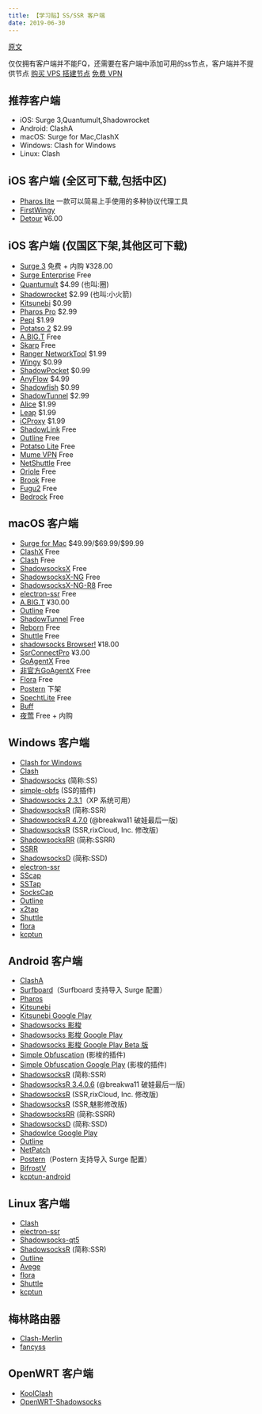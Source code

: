 ```yaml
---
title: 【学习贴】SS/SSR 客户端
date: 2019-06-30
---
```



[原文](https://congcong0806.github.io/2018/04/20/SS/)

仅仅拥有客户端并不能FQ，还需要在客户端中添加可用的ss节点，客户端并不提供节点
[购买 VPS 搭建节点]()
[免费 VPN]()

## 推荐客户端
* iOS: Surge 3,Quantumult,Shadowrocket
* Android: ClashA
* macOS: Surge for Mac,ClashX
* Windows: Clash for Windows
* Linux: Clash


## iOS 客户端 (全区可下载,包括中区)
* [Pharos lite](https://testflight.apple.com/join/DAs8hpAh) 一款可以简易上手使用的多种协议代理工具
* [FirstWingy](https://testflight.apple.com/join/c2J4uEty)
* [Detour](https://itunes.apple.com/cn/app/id1260141606) ¥6.00

## iOS 客户端 (仅国区下架,其他区可下载)
<ul>
  <li><a href="https://itunes.apple.com/us/app/surge-3/id1442620678">Surge 3</a> 免费 + 内购 ¥328.00</li>
  <li><a href="https://itunes.apple.com/us/app/surge-enterprise/id1433867616">Surge Enterprise</a> Free</li>
  <li><a href="https://itunes.apple.com/us/app/quantumult/id1252015438">Quantumult</a> $4.99 (也叫:圈)</li>
  <li><a href="https://itunes.apple.com/us/app/shadowrocket-for-shadowsocks/id932747118">Shadowrocket</a> $2.99 (也叫:小火箭)</li>
  <li><a href="https://itunes.apple.com/us/app/kitsunebi-proxy-utility/id1446584073">Kitsunebi</a> $0.99</li>
  <li><a href="https://itunes.apple.com/us/app/pharos-pro/id1456610173">Pharos Pro</a> $2.99</li>
  <li><a href="https://itunes.apple.com/us/app/pepi/id1283082051">Pepi</a> $1.99</li>
  <li><a href="https://itunes.apple.com/us/app/id1162704202">Potatso 2</a> $2.99</li>
  <li><a href="https://itunes.apple.com/us/app/surfing-advanced-proxy/id1051326718">A.BIG.T</a> Free</li>
  <li><a href="https://itunes.apple.com/us/app/skarp/id1300469689">‎Skarp</a> Free</li>
  <li><a href="https://itunes.apple.com/us/app/ranger-networktool/id1330474376">Ranger NetworkTool</a> $1.99</li>
  <li><a href="https://itunes.apple.com/us/app/wingy-http-s-socks5-proxy-utility/id1178584911">Wingy</a> $0.99</li>
  <li><a href="https://itunes.apple.com/us/app/shadowpocket/id1354988493">ShadowPocket</a> $0.99</li>
  <li><a href="https://itunes.apple.com/us/app/anyflow-a-super-cool-network-tool/id1176894911">AnyFlow</a> $4.99</li>
  <li><a href="https://itunes.apple.com/us/app/shadowfish/id1220680757">Shadowfish</a> $0.99</li>
  <li><a href="https://itunes.apple.com/us/app/shadowtunnel/id869194885">ShadowTunnel</a> $2.99</li>
  <li><a href="https://itunes.apple.com/us/app/alice-network-proxy-utility/id1135320992">Alice</a> $1.99</li>
  <li><a href="https://itunes.apple.com/us/app/id1253899156">Leap</a> $1.99</li>
  <li><a href="https://itunes.apple.com/us/app/icproxy/id1000467304">iCProxy</a> $1.99</li>
  <li><a href="https://itunes.apple.com/us/app/shadowlink-shadowsocks-tool/id1439686518">ShadowLink</a> Free</li>
  <li><a href="https://itunes.apple.com/us/app/outline-app/id1356177741">Outline</a> Free</li>
  <li><a href="https://itunes.apple.com/us/app/id1239860606">Potatso Lite</a> Free</li>
  <li><a href="https://itunes.apple.com/us/app/mume-vpn/id1144787928">Mume VPN</a> Free</li>
  <li><a href="https://itunes.apple.com/us/app/netshuttle-shadowsocksr-tool/id982708939">NetShuttle</a> Free</li>
  <li><a href="https://itunes.apple.com/us/app/id1245170216">Oriole</a> Free</li>
  <li><a href="https://itunes.apple.com/us/app/brook-brook-shadowsocks-vpn-proxy/id1216002642">Brook</a> Free</li>
  <li><a href="https://itunes.apple.com/us/app/fugu-2/id1215255916">Fugu2</a> Free</li>
  <li><a href="https://itunes.apple.com/us/app/bedrock/id1362340186">Bedrock</a> Free</li>
</ul>

## macOS 客户端
<ul>
  <li><a href="http://nssurge.com">Surge for Mac</a> $49.99/$69.99/$99.99</li>
  <li><a href="https://github.com/yichengchen/clashX/releases">ClashX</a> Free</li>
  <li><a href="https://github.com/Dreamacro/clash/releases">Clash</a> Free</li>
  <li><a href="https://github.com/shadowsocks/shadowsocks-iOS/releases">ShadowsocksX</a> Free</li>
  <li><a href="https://github.com/shadowsocks/ShadowsocksX-NG/releases">ShadowsocksX-NG</a> Free</li>
  <li><a href="https://github.com/qinyuhang/ShadowsocksX-NG-R/releases">ShadowsocksX-NG-R8</a> Free</li>
  <li><a href="https://github.com/qingshuisiyuan/electron-ssr-backup/releases">electron-ssr</a> Free</li>
  <li><a href="https://itunes.apple.com/cn/app/a-big-t/id1114040100">A.BIG.T</a> ¥30.00</li>
  <li><a href="https://raw.githubusercontent.com/Jigsaw-Code/outline-releases/master/manager/Outline-Manager.dmg">Outline</a> Free</li>
  <li><a href="https://itunes.apple.com/cn/app/shadowtunnel-shadowsocks-shadowsocksr-client/id1187938179">ShadowTunnel</a> Free</li>
  <li><a href="https://github.com/langyanduan/Reborn/releases">Reborn</a> Free</li>
  <li><a href="https://github.com/sipt/shuttle/releases">Shuttle</a> Free</li>
  <li><a href="https://itunes.apple.com/cn/app/shadowsocks-browser/id1207191724">shadowsocks Browser!</a> ¥18.00</li>
  <li><a href="https://itunes.apple.com/cn/app/ssrconnectpro/id1376924741">SsrConnectPro</a> ¥3.00</li>
  <li><a href="https://pan.lanzou.com/i0dskef">GoAgentX</a> Free</li>
  <li><a href="https://github.com/mithril-global/GoAgentX/releases">非官方GoAgentX</a> Free</li>
  <li><a href="https://github.com/huacnlee/flora-kit/releases">Flora</a> Free</li>
  <li><a href="https://itunes.apple.com/us/app/poster/id411445577">Postern</a> 下架</li>
  <li><a href="https://github.com/zhuhaow/SpechtLite/releases">SpechtLite</a> Free</li>
  <li><a href="https://www.plutox.top">Buff</a></li>
  <li><a href="https://itunes.apple.com/cn/app/id1249677933">夜莺</a> Free + 内购</li>
</ul>


## Windows 客户端
<ul>
  <li><a href="https://github.com/Fndroid/clash_for_windows_pkg/releases">Clash for Windows</a></li>
  <li><a href="https://github.com/Dreamacro/clash/releases">Clash</a></li>
  <li><a href="https://github.com/shadowsocks/shadowsocks-windows/releases">Shadowsocks</a> (简称:SS)</li>
  <li><a href="https://github.com/shadowsocks/simple-obfs/releases">simple-obfs</a> (SS的插件)</li>
  <li><a href="https://github.com/shadowsocks/shadowsocks-windows/releases/tag/2.3.1">Shadowsocks 2.3.1</a>（XP 系统可用）</li>
  <li><a href="https://github.com/shadowsocksr-backup/shadowsocksr-csharp/releases">ShadowsocksR</a> (简称:SSR)</li>
  <li><a href="https://github.com/congcong0806/congcong0806.github.io/raw/master/files/ShadowsocksR_4.7.0_Windows.7z">ShadowsocksR 4.7.0</a> (@breakwa11 破娃最后一版)</li>
  <li><a href="https://github.com/congcong0806/congcong0806.github.io/raw/master/files/ShadowsocksR_rixCloud_Windows.7z">ShadowsocksR</a> (SSR,rixCloud, Inc. 修改版)</li>
  <li><a href="https://github.com/shadowsocksrr/shadowsocksr-csharp/releases">ShadowsocksRR</a> (简称:SSRR)</li>
  <li><a href="https://github.com/SoDa-GitHub/SSRR-Windows/releases">SSRR</a></li>
  <li><a href="https://github.com/SoDa-GitHub/SSD-Windows/releases">ShadowsocksD</a> (简称:SSD)</li>
  <li><a href="https://github.com/qingshuisiyuan/electron-ssr-backup/releases">electron-ssr</a></li>
  <li><a href="https://sourceforge.net/projects/sscap">SScap</a></li>
  <li><a href="https://www.sockscap64.com/sstap">SSTap</a></li>
  <li><a href="https://www.sockscap64.com/sockscap-64-free-download">SocksCap</a></li>
  <li><a href="https://raw.githubusercontent.com/Jigsaw-Code/outline-releases/master/manager/Outline-Manager.exe">Outline</a></li>
  <li><a href="https://github.com/hacking001/x2tap/releases">x2tap</a></li>
  <li><a href="https://github.com/sipt/shuttle/releases">Shuttle</a></li>
  <li><a href="https://github.com/huacnlee/flora-kit/releases">flora</a></li>
  <li><a href="https://github.com/shadowsocks/kcptun/releases">kcptun</a></li>
</ul>

## Android 客户端
<ul>
  <li><a href="https://github.com/ccg2018/ClashA/releases">ClashA</a></li>
  <li><a href="https://manual.getsurfboard.com/cn/introduction">Surfboard</a>（Surfboard 支持导入 Surge 配置）</li>
  <li><a href="https://github.com/PharosVip/Pharos-Android-Test">Pharos</a></li>
  <li><a href="https://github.com/eycorsican/kitsunebi-android/releases">Kitsunebi</a></li>
  <li><a href="https://play.google.com/store/apps/details?id=fun.kitsunebi.kitsunebi4android">Kitsunebi Google Play</a></li>
  <li><a href="https://github.com/shadowsocks/shadowsocks-android/releases">Shadowsocks 影梭</a></li>
  <li><a href="https://play.google.com/store/apps/details?id=com.github.shadowsocks">Shadowsocks 影梭 Google Play</a></li>
  <li><a href="https://play.google.com/apps/testing/com.github.shadowsocks">Shadowsocks 影梭 Google Play Beta 版</a></li>
  <li><a href="https://github.com/shadowsocks/simple-obfs-android/releases">Simple Obfuscation</a> (影梭的插件)</li>
  <li><a href="https://play.google.com/store/apps/details?id=com.github.shadowsocks.plugin.obfs_local">Simple Obfuscation Google Play</a> (影梭的插件)</li>
  <li><a href="https://github.com/shadowsocksr-backup/shadowsocksr-android/releases">ShadowsocksR</a> (简称:SSR)</li>
  <li><a href="https://github.com/congcong0806/congcong0806.github.io/raw/master/files/ShadowsocksR_3.4.0.6_Android.zip">ShadowsocksR 3.4.0.6</a> (@breakwa11 破娃最后一版)</li>
  <li><a href="https://github.com/congcong0806/congcong0806.github.io/raw/master/files/ShadowsocksR_rixCloud_Android.zip">ShadowsocksR</a> (SSR,rixCloud, Inc. 修改版)</li>
  <li><a href="https://github.com/congcong0806/congcong0806.github.io/raw/master/files/Maying_3.4.0.8.1.zip">ShadowsocksR</a> (SSR,魅影修改版)</li>
  <li><a href="https://github.com/shadowsocksrr/shadowsocksr-android/releases">ShadowsocksRR</a> (简称:SSRR)</li>
  <li><a href="https://github.com/TheCGDF/SSD-Android/releases">ShadowsocksD</a> (简称:SSD)</li>
  <li><a href="https://play.google.com/store/apps/details?id=com.github.shadowice">ShadowIce Google Play</a></li>
  <li><a href="https://play.google.com/store/apps/details?id=org.outline.android.client">Outline</a></li>
  <li><a href="https://play.google.com/store/apps/details?id=co.netpatch.firewall">NetPatch</a></li>
  <li><a href="https://play.google.com/store/apps/details?id=com.tunnelworkshop.postern">Postern</a>（Postern 支持导入 Surge 配置）</li>
  <li><a href="https://play.google.com/store/apps/details?id=com.github.dawndiy.bifrostv">BifrostV</a></li>
  <li><a href="https://github.com/shadowsocks/kcptun-android/releases">kcptun-android</a></li>
</ul>

## Linux 客户端
<ul>
  <li><a href="https://github.com/Dreamacro/clash/releases">Clash</a></li>
  <li><a href="https://github.com/qingshuisiyuan/electron-ssr-backup/releases">electron-ssr</a></li>
  <li><a href="https://github.com/shadowsocks/shadowsocks-qt5">Shadowsocks-qt5</a></li>
  <li><a href="https://github.com/ssrbackup/shadowsocksr">ShadowsocksR</a> (简称:SSR)</li>
  <li><a href="https://raw.githubusercontent.com/Jigsaw-Code/outline-releases/master/manager/Outline-Manager.AppImage">Outline</a></li>
  <li><a href="https://github.com/avege/avege">Avege</a></li>
  <li><a href="https://github.com/huacnlee/flora-kit">flora</a></li>
  <li><a href="https://github.com/sipt/shuttle">Shuttle</a></li>
  <li><a href="https://github.com/shadowsocks/kcptun/releases">kcptun</a></li>
</ul>

## 梅林路由器
<ul>
  <li><a href="https://github.com/KOP-XIAO/Clash-Merlin/wiki">Clash-Merlin</a></li>
  <li><a href="https://github.com/hq450/fancyss">fancyss</a></li>
</ul>

## OpenWRT 客户端
<ul>
  <li><a href="https://github.com/SukkaW/Koolshare-Clash">KoolClash</a></li>
  <li><a href="https://github.com/shadowsocks/openwrt-shadowsocks">OpenWRT-Shadowsocks</a></li>
</ul>
